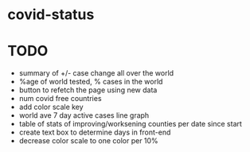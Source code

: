 # covid-status


# TODO
- summary of +/- case change all over the world
- %age of world tested, % cases in the world
- button to refetch the page using new data
- num covid free countries
- add color scale key
- world ave 7 day active cases line graph
- table of stats of improving/worksening counties per date since start
- create text box to determine days in front-end
- decrease color scale to one color per 10%
